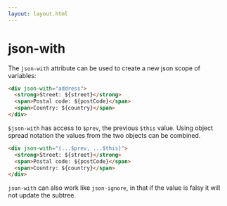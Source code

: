 ```yaml
---
layout: layout.html
---
```

# json-with

The `json-with` attribute can be used to create a new json scope of variables:

```html
<div json-with="address">
  <strong>Street: ${street}</strong>
  <span>Postal code: ${postCode}</span>
  <span>Country: ${country}</span>
</div>
```

`$json-with` has access to `$prev`, the previous `$this` value. Using object spread notation the values from the two objects can be combined.

```html
<div json-with="{...$prev, ...$this}">
  <strong>Street: ${street}</strong>
  <span>Postal code: ${postCode}</span>
  <span>Country: ${country}</span>
</div>
```

`json-with` can also work like `json-ignore`, in that if the value is falsy it will not update the subtree.
